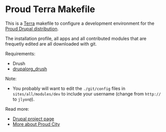 Proud Terra Makefile
====================

This is a [Terra](http://github.com/terra-ops/terra-cli) makefile to configure
a development environment for the [Proud Drupal distribution](http://github.com/proudcity/proud).

The installation profile, all apps and all contributed modules that are frequetly edited are all
downloaded with git.

Requirements:
* Drush
* [drupalorg_drush](https://www.drupal.org/project/drupalorg_drush)

Note:
* You probably will want to edit the `./git/config` files in `sites/all/modules/dev` to include your username
(change from `http://` to `jlyon@`).

Read more:
* [Drupal project page](http://drupal.org/project/proud)
* [More about Proud City](http://getproudcity.com)

